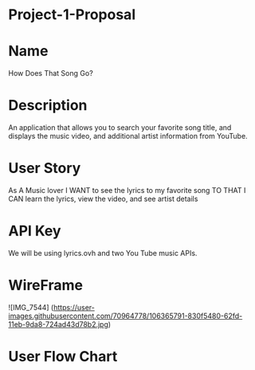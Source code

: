 # Project-1-Proposal

# Name
How Does That Song Go?

# Description
An application that allows you to search your favorite song title, and displays the music video, and additional artist information from YouTube.

# User Story
As A Music lover
I WANT to see the lyrics to my favorite song
TO THAT I CAN learn the lyrics, view the video, and see artist details

# API Key
We will be using lyrics.ovh and two You Tube music APIs.

# WireFrame
![IMG_7544] (https://user-images.githubusercontent.com/70964778/106365791-830f5480-62fd-11eb-9da8-724ad43d78b2.jpg)

# User Flow Chart